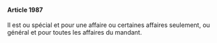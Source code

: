 #### Article 1987

Il est ou spécial et pour une affaire ou certaines affaires seulement, ou général et pour toutes les affaires du mandant.


